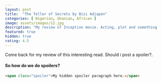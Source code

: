```yaml
---
layout: post
title:  "The Teller of Secrets by Bisi Adjapon"
categories: [ Nigerian, Ghanian, African ]
image: assets/images/12.jpg
description: "My review of Inception movie. Acting, plot and something else in this short description."
featured: true
hidden: true
rating: 4.5
---
```


Come back for my review of this interesting read.
<span class="spoiler">Should i post a spoiler?.</span>

#### So how do we do spoilers?

```html
<span class="spoiler">My hidden spoiler paragraph here.</span>
```
